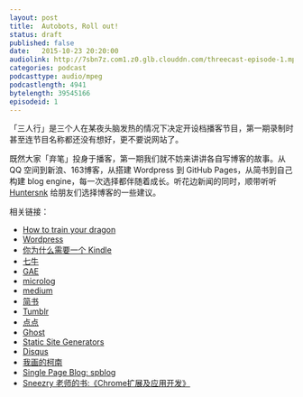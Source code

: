 ```yaml
---
layout: post
title:  Autobots, Roll out!
status: draft
published: false
date:   2015-10-23 20:20:00
audiolink: http://7sbn7z.com1.z0.glb.clouddn.com/threecast-episode-1.mp3
categories: podcast 
podcasttype: audio/mpeg
podcastlength: 4941
bytelength: 39545166
episodeid: 1
---
```

「三人行」是三个人在某夜头脑发热的情况下决定开设档播客节目，第一期录制时甚至连节目名称都还没有想好，更不要说网站了。

既然大家「弃笔」投身于播客，第一期我们就不妨来讲讲各自写博客的故事。从 QQ 空间到新浪、163博客，从搭建 Wordpress 到 GitHub Pages，从简书到自己构建 blog engine，每一次选择都伴随着成长。听花边新闻的同时，顺带听听 [Huntersnk](https://huntersnk.com) 给朋友们选择博客的一些建议。

相关链接：

* [How to train your dragon](https://www.howtotrainyourdragon.com/)
* [Wordpress](https://wordpress.org/)
* [你为什么需要一个 Kindle ](https://rebornix.com/2012/08/05/%E4%BD%A0%E4%B8%BA%E4%BB%80%E4%B9%88%E9%9C%80%E8%A6%81%E4%B8%80%E4%B8%AAKindle/)
* [七牛](http://qiniu.com/)
* [GAE](https://appengine.google.com)
* [microlog](http://microlog.sourceforge.net/site/)
* [medium](https://medium.com)
* [简书](http://jianshu.com)
* [Tumblr](https://www.tumblr.com/)
* [点点](http://www.diandian.com/)
* [Ghost](https://ghost.org)
* [Static Site Generators](https://staticsitegenerators.net/)
* [Disqus](https://disqus.com)
* [我画的柯南](https://sneezry.com/#!/2011/01/17/我画的柯南)
* [Single Page Blog: spblog](https://github.com/spblog/spblog.github.io)
* [Sneezry 老师的书:《Chrome扩展及应用开发》](https://book.douban.com/subject/25980975/)
